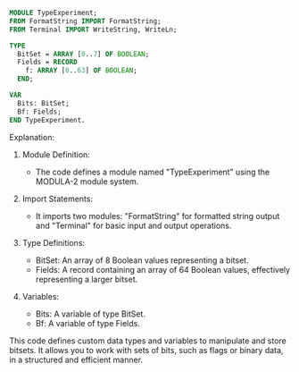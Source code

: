 ```modula-2
MODULE TypeExperiment;
FROM FormatString IMPORT FormatString;
FROM Terminal IMPORT WriteString, WriteLn;

TYPE
  BitSet = ARRAY [0..7] OF BOOLEAN;
  Fields = RECORD
    f: ARRAY [0..63] OF BOOLEAN;
  END;

VAR
  Bits: BitSet;
  Bf: Fields;
END TypeExperiment.
```

Explanation:

1. Module Definition:
   - The code defines a module named "TypeExperiment" using the MODULA-2 module system.

2. Import Statements:
   - It imports two modules: "FormatString" for formatted string output and "Terminal" for basic input and output operations.

3. Type Definitions:
   - BitSet: An array of 8 Boolean values representing a bitset.
   - Fields: A record containing an array of 64 Boolean values, effectively representing a larger bitset.

4. Variables:
   - Bits: A variable of type BitSet.
   - Bf: A variable of type Fields.

This code defines custom data types and variables to manipulate and store bitsets. It allows you to work with sets of bits, such as flags or binary data, in a structured and efficient manner.